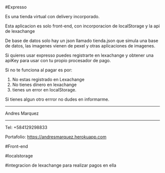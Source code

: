 #Expresso

Es una tienda virtual con delivery incorporado. 

Esta aplicacion es solo front-end, con incorporacion de localStorage y la api de
lexachange

De base de datos solo hay un json llamado tienda.json que simula una base de datos, las 
imagenes vienen de pexel y otras aplicaciones de imagenes.

Si quieres usar expresso puedes registrarte en lexachange y obtener una apiKey para usar con tu propio procesador de 
pago.

Si no te funciona al pagar  es por:
1. No estas registrado en Lexachange
2. No tienes dinero en lexachange 
3. tienes un error en localStorage.

Si tienes algun otro errror no dudes en informarme. 

**************
Andres Marquez
**************
Tel: +584129298833

Portafolio: https://andresmarquez.herokuapp.com

#Front-end

#localstorage

#integracion de lexachange para realizar pagos en ella